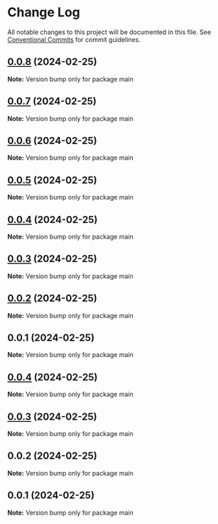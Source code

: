 # Change Log

All notable changes to this project will be documented in this file.
See [Conventional Commits](https://conventionalcommits.org) for commit guidelines.

## [0.0.8](https://github.com/charlotte-hues/valculator/compare/main@0.0.7...main@0.0.8) (2024-02-25)

**Note:** Version bump only for package main





## [0.0.7](https://github.com/charlotte-hues/valculator/compare/main@0.0.6...main@0.0.7) (2024-02-25)

**Note:** Version bump only for package main





## [0.0.6](https://github.com/charlotte-hues/valculator/compare/main@0.0.5...main@0.0.6) (2024-02-25)

**Note:** Version bump only for package main





## [0.0.5](https://github.com/charlotte-hues/valculator/compare/main@0.0.4...main@0.0.5) (2024-02-25)

**Note:** Version bump only for package main





## [0.0.4](https://github.com/charlotte-hues/valculator/compare/main@0.0.3...main@0.0.4) (2024-02-25)

**Note:** Version bump only for package main





## [0.0.3](https://github.com/charlotte-hues/valculator/compare/main@0.0.2...main@0.0.3) (2024-02-25)

**Note:** Version bump only for package main





## [0.0.2](https://github.com/charlotte-hues/valculator/compare/main@0.0.1...main@0.0.2) (2024-02-25)

**Note:** Version bump only for package main





## 0.0.1 (2024-02-25)

**Note:** Version bump only for package main





## [0.0.4](https://github.com/charlotte-hues/valculator/compare/main@0.0.3...main@0.0.4) (2024-02-25)

**Note:** Version bump only for package main





## [0.0.3](https://github.com/charlotte-hues/valculator/compare/main@0.0.2...main@0.0.3) (2024-02-25)

**Note:** Version bump only for package main





## 0.0.2 (2024-02-25)

**Note:** Version bump only for package main





## 0.0.1 (2024-02-25)

**Note:** Version bump only for package main
